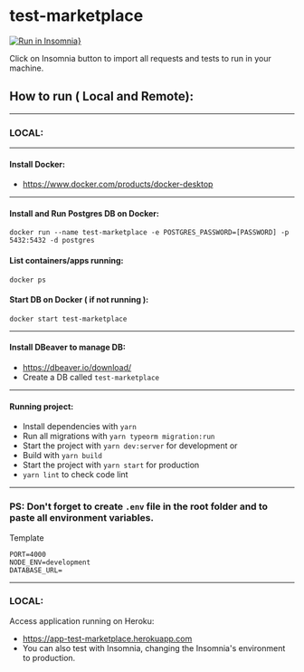 # test-marketplace

[![Run in Insomnia}](https://insomnia.rest/images/run.svg)](https://insomnia.rest/run/?label=TEST-Marketplace&uri=https://github.com/raulrr88/test-marketplace/blob/master/Insomnia_test_marketplace.json?token=AB6AVBVOVTL2RH5TCT6QA5DAJ3FLS)

Click on Insomnia button to import all requests and tests to run in your machine.

## How to run ( Local and Remote):

----
### LOCAL:
----
#### Install Docker:
- https://www.docker.com/products/docker-desktop
----
#### Install and Run Postgres DB on Docker:
```
docker run --name test-marketplace -e POSTGRES_PASSWORD=[PASSWORD] -p 5432:5432 -d postgres
```
#### List containers/apps running:
```
docker ps
```
#### Start DB on Docker ( if not running ):
```
docker start test-marketplace
```
----
#### Install DBeaver to manage DB:
- https://dbeaver.io/download/
- Create a DB called `test-marketplace`
----
#### Running project:
- Install dependencies with `yarn`
- Run all migrations with `yarn typeorm migration:run`
- Start the project with `yarn dev:server` for development
or
- Build with `yarn build`
- Start the project with `yarn start` for production
- `yarn lint` to check code lint

----
### PS: Don't forget to create `.env` file in the root folder and to paste all environment variables.
Template
```
PORT=4000
NODE_ENV=development
DATABASE_URL=
```
----
### LOCAL:
Access application running on Heroku:
- https://app-test-marketplace.herokuapp.com
- You can also test with Insomnia, changing the Insomnia's environment to production.
